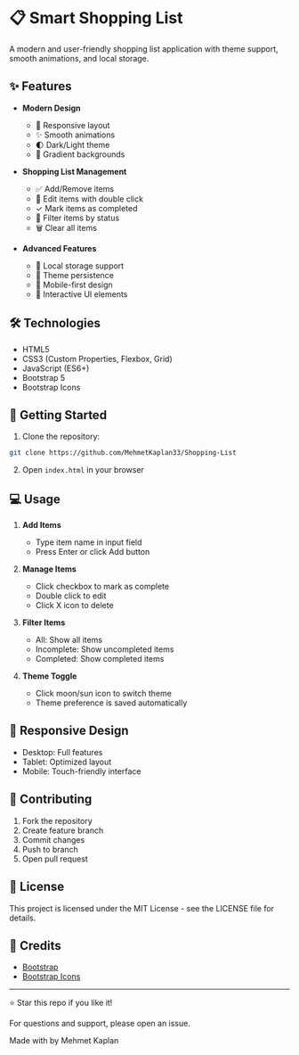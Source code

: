 # 📋 Smart Shopping List

A modern and user-friendly shopping list application with theme support, smooth animations, and local storage.

## ✨ Features

- **Modern Design**

  - 🎨 Responsive layout
  - ✨ Smooth animations
  - 🌓 Dark/Light theme
  - 💫 Gradient backgrounds

- **Shopping List Management**

  - ✅ Add/Remove items
  - 📝 Edit items with double click
  - ✓ Mark items as completed
  - 🔄 Filter items by status
  - 🗑️ Clear all items

- **Advanced Features**
  - 💾 Local storage support
  - 🌙 Theme persistence
  - 📱 Mobile-first design
  - 🎯 Interactive UI elements

## 🛠️ Technologies

- HTML5
- CSS3 (Custom Properties, Flexbox, Grid)
- JavaScript (ES6+)
- Bootstrap 5
- Bootstrap Icons

## 🚀 Getting Started

1. Clone the repository:

```bash
git clone https://github.com/MehmetKaplan33/Shopping-List
```

2. Open `index.html` in your browser

## 💻 Usage

1. **Add Items**

   - Type item name in input field
   - Press Enter or click Add button

2. **Manage Items**

   - Click checkbox to mark as complete
   - Double click to edit
   - Click X icon to delete

3. **Filter Items**

   - All: Show all items
   - Incomplete: Show uncompleted items
   - Completed: Show completed items

4. **Theme Toggle**
   - Click moon/sun icon to switch theme
   - Theme preference is saved automatically

## 📱 Responsive Design

- Desktop: Full features
- Tablet: Optimized layout
- Mobile: Touch-friendly interface

## 🤝 Contributing

1. Fork the repository
2. Create feature branch
3. Commit changes
4. Push to branch
5. Open pull request

## 📝 License

This project is licensed under the MIT License - see the LICENSE file for details.

## 🙏 Credits

- [Bootstrap](https://getbootstrap.com)
- [Bootstrap Icons](https://icons.getbootstrap.com)

---

⭐ Star this repo if you like it!

For questions and support, please open an issue.

Made with by Mehmet Kaplan
